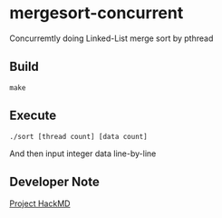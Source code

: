 # mergesort-concurrent

Concurremtly doing Linked-List merge sort by pthread

## Build
```
make
```

## Execute
```
./sort [thread count] [data count]
```
And then input integer data line-by-line

## Developer Note

[Project HackMD](https://hackmd.io/KwIw7CAckAwIwFoAmwkEMEBZJrAgnDCAKYIDM+KAZjGsWJAGyRA=#)
